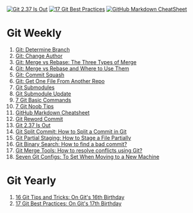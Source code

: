 [![Git 2.37 Is Out](https://miro.medium.com/max/333/1*aedhHIx3fC94aI1p543a_Q.png)](https://itnext.io/git-2-37-is-out-31945b4862aa)
[![17 Git Best Practices](https://miro.medium.com/max/333/1*m_OauEVikYcLzAxPk7gYCQ.png)](https://itnext.io/17-git-best-practices-1988c7306e6b)
[![GitHub Markdown CheatSheet](https://miro.medium.com/max/333/1*9WmTcBMjFRE5mQqzkYSAHQ.png)](https://itnext.io/github-markdown-cheatsheet-50642835effa)


# Git Weekly
1. [Git: Determine Branch]( https://link.medium.com/lz1YApQlesb)
2. [Git: Change Author]( https://link.medium.com/B13kkJVlesb)
3. [Git: Merge vs Rebase: The Three Types of Merge](https://itnext.io/git-merge-vs-rebase-938950fb218)
4. [Git: Merge vs Rebase and Where to Use Them](https://itnext.io/git-merge-vs-rebase-and-where-to-use-them-2a0a6e88769d)
5. [Git: Commit Squash](https://itnext.io/git-commit-squash-64c5b23b188a)
6. [Git: Get One File From Another Repo](https://itnext.io/git-get-one-file-from-another-repo-34471067af51)
7. [Git Submodules](https://itnext.io/git-submodules-489f3d6222cd)
8. [Git Submodule Update](https://itnext.io/git-submodule-update-30ef27ea1f79)
9. [7 Git Basic Commands](https://itnext.io/7-git-basic-commands-8d56dc52e8a4)
10. [7 Git Noob Tips](https://blog.devgenius.io/7-git-noob-tips-d5246c769ec9)
11. [GitHub Markdown Cheatsheet](https://itnext.io/github-markdown-cheatsheet-50642835effa)
12. [Git Reword Commit](https://itnext.io/git-reword-commit-82f0773fb22b)
13. [Git 2.37 Is Out](https://itnext.io/git-2-37-is-out-31945b4862aa)
14. [Git Split Commit: How to Split a Commit in Git](https://itnext.io/git-split-commit-b42a609a6bf3)
15. [Git Partial Staging: How to Stage a File Partially](https://itnext.io/git-partial-staging-17714642cb1e)
16. [Git Binary Search: How to find a bad commit?](https://itnext.io/git-binary-search-de86e9aa334a)
17. [Git Merge Tools: How to resolve conflicts using Git?](https://itnext.io/git-merge-tools-be2efd7ec9db)
18. [Seven Git Configs: To Set When Moving to a New Machine](https://itnext.io/seven-git-configs-9de48007aa77)

# Git Yearly
1. [16 Git Tips and Tricks: On Git's 16th Birthday](https://itnext.io/16-git-tips-and-tricks-bf08d0602d3b)
2. [17 Git Best Practices: On Git's 17th Birthday](https://itnext.io/17-git-best-practices-1988c7306e6b)
